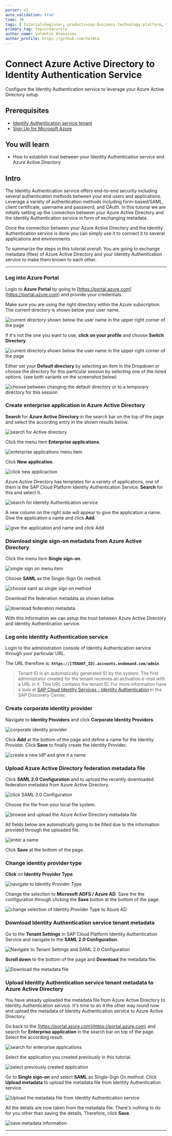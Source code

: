 ```yaml
---
parser: v2
auto_validation: true
time: 30
tags: [ tutorial>beginner, products>sap-business-technology-platform, tutorial>license, products>identity-authentication]
primary_tag: topic>security
author_name: Valentin Atanassov
author_profile: https://github.com/ValAta
---
```


# Connect Azure Active Directory to Identity Authentication Service
<!-- description --> Configure the Identity Authentication service to leverage your Azure Active Directory setup.

## Prerequisites
 - [Identity Authentication service tenant](https://www.sapstore.com/solutions/40132/SAP-Cloud-Platform-Identity-Authentication)
 - [Sign Up for Microsoft Azure](https://azure.microsoft.com/en-us/resources/videos/sign-up-for-microsoft-azure/)

## You will learn
  - How to establish trust between your Identity Authentication service and Azure Active Directory

## Intro
The Identity Authentication service offers end-to-end security including several authentication methods between your end users and applications. Leverage a variety of authentication methods including form-based/SAML, client certificate, username and password, and OAuth. In this tutorial we are initially setting up the connection between your Azure Active Directory and the Identity Authentication service in form of exchanging metadata.

Once the connection between your Azure Active Directory and the Identity Authentication service is done you can simply use it to connect it to several applications and environments.

To summarize the steps in this tutorial overall: You are going to exchange metadata (files) of Azure Active Directory and your Identity Authentication service to make them known to each other.

---

### Log into Azure Portal


Login to **Azure Portal** by going to [https://portal.azure.com](https://portal.azure.com) and provide your credentials.

Make sure you are using the right directory within the Azure subscription. The current directory is shown below your user name.

![current directory shown below the user name in the upper right corner of the page](current-directory.png)

If it's not the one you want to use, **click on your profile** and choose **Switch Directory**.

![current directory shown below the user name in the upper right corner of the page](switch-directory.png)

Either set your **Default directory** by selecting an item in the Dropdown or choose the directory for this particular session by selecting one of the listed options. (see both variants on the screenshot below)

![choose between changing the default directory or to a temporary directory for this session](choose-directory.png)


### Create enterprise application in Azure Active Directory


**Search** for **Azure Active Directory** in the search bar on the top of the page and select the according entry in the shown results below.

![search for Active directory](search-active-directory.png)

Click the menu item **Enterprise applications**.

![enterprise applications menu item](enterprise-application-entry.png)

Click **New application**.

![click new applicaction](create-new-application.png)

Azure Active Directory has templates for a variety of applications, one of them is the SAP Cloud Platform Identity Authentication Service. **Search** for this and select it.

![search for Identity Authentication service](scpias-template.png)

A new column on the right side will appear to give the application a name. Give the application a name and click **Add**.

![give the application and name and click Add](enterprise-application-name.png)




### Download single sign-on metadata from Azure Active Directory


Click the menu item **Single sign-on**.

![single sign on menu item](single-sign-on-entry.png)

Choose **SAML** as the Single-Sign On method.

![choose saml as single sign on method  ](saml-auth.png)

Download the federation metadata as shown below.

![download federation metadata](download-aad-metadata.png)

With this information we can setup the trust between Azure Active Directory and Identity Authentication service.



### Log onto Identity Authentication service


Login to the administration console of Identity Authentication service through your particular URL.

The URL therefore is: **`https://[TENANT_ID].accounts.ondemand.com/admin`**

>Tenant ID is an automatically generated ID by the system. The first administrator created for the tenant receives an activation e-mail with a URL in it. This URL contains the tenant ID. For more information have a look at [SAP Cloud Identity Services - Identity Authentication](https://discovery-center.cloud.sap/serviceCatalog/identity-authentication) in the SAP Discovery Center.



### Create corporate identity provider


Navigate to **Identity Providers** and click **Corporate Identity Providers**.

![corporate identity provider](corporate-idp.png)

Click **Add** at the bottom of the page and define a name for the Identity Provider. Click **Save** to finally create the Identity Provider.

![create a new IdP and give it a name](define-new-idp.png)


### Upload Azure Active Directory federation metadata file


Click **SAML 2.0 Configuration** and to upload the recently downloaded federation metadata from Azure Active Directory.

![click SAML 2.0 Configuration](configure-saml-idp.png)

Choose the file from your local file system.

![browse and upload the Azure Active Directory metadata file](upload-aad-metadata.png)

All fields below are automatically going to be filled due to the information provided through the uploaded file.

![enter a name](idp-name-logon.png)

Click **Save** at the bottom of the page.


### Change identity provider type


**Click** on **Identity Provider Type**.

![navigate to Identity Provider Type](choose-idp-type.png)

Change the selection to **Microsoft ADFS / Azure AD**. Save the the configuration through clicking the **Save** button at the bottom of the page.

![change selection of Identity Provider Type to Azure AD](select-idptype-aad.png)


### Download Identity Authentication service tenant metadata


Go to the **Tenant Settings** in SAP Cloud Platform Identity Authentication Service and navigate to the **SAML 2.0 Configuration**.

![Navigate to Tenant Settings and SAML 2.0 Configuration](saml-config-ias.png)

**Scroll down** to the bottom of the page and **Download** the metadata file.

![Download the metadata file](download-ias-metadata.png)


### Upload Identity Authentication service tenant metadata to Azure Active Directory


You have already uploaded the metadata file from Azure Active Directory to Identity Authentication service. It's time to do it the other way round now and upload the metadata of Identity Authentication service to Azure Active Directory.

Go back to the [https://portal.azure.com](https://portal.azure.com) and search for **Enterprise application** in the search bar on top of the page. Select the according result.

![search for enterprise applications](search-enterprise-applications.png)

Select the application you created previously in this tutorial.

![select previously created application](my-sap-tutorial.png)

Go to **Single sign-on** and select **SAML** as Single-Sign On method. Click  **Upload metadata** to upload the metadata file from Identity Authentication service.

![Upload the metadata file from Identity Authentication service](upload-ias-metadata.png)

All the details are now taken from the metadata file. There's nothing to do for you other than saving the details. Therefore, click **Save**.

![save metadata information](save-ias-metadata-details.png)


---
